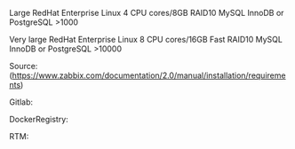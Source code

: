 



Large	RedHat Enterprise Linux	4 CPU cores/8GB	RAID10 MySQL InnoDB or PostgreSQL	>1000



Very large	RedHat Enterprise Linux	8 CPU cores/16GB	Fast RAID10 MySQL InnoDB or PostgreSQL	>10000

Source:(https://www.zabbix.com/documentation/2.0/manual/installation/requirements)


Gitlab:

DockerRegistry:

RTM:


